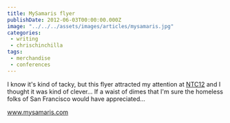 ```yaml
---
title: MySamaris flyer
publishDate: 2012-06-03T00:00:00.000Z
image: "../../../assets/images/articles/mysamaris.jpg"
categories:
 - writing
 - chrischinchilla
tags:
 - merchandise
 - conferences
---
```


I know it's kind of tacky, but this flyer attracted my attention at <a href="https://www.ntenonline.org/eweb/DynamicPage.aspx?webcode=NTCSessionsCurrent" target="_blank">NTC12</a> and I thought it was kind of clever... If a waist of dimes that I'm sure the homeless folks of San Francisco would have appreciated...

<a href="https://www.mysamaris.com/" target="_blank">www.mysamaris.com</a>

